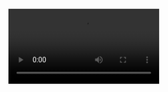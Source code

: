 ![alt text](https://github.com/plaiNem/testCleintPart/blob/35767336139b62f610686e49e3bba9e2112a841a/%D0%97%D0%B0%D0%BF%D0%B8%D1%81%D1%8C%202024-05-02%20061415.m4v)
